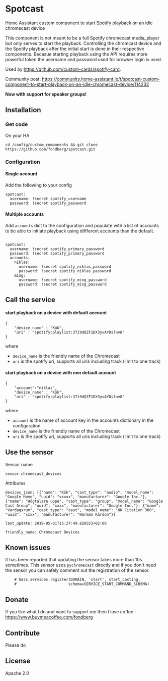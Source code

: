 # Spotcast 
Home Assistant custom component to start Spotify playback on an idle chromecast device

This component is not meant to be a full Spotify chromecast media_player but only serves to start the playback. Controlling the chromcast device and the Spotify playback after the initial start is done in their respective components.
Becasue starting playback using the API requires more powerful token the username and password used for browser login is used.

Used by https://github.com/custom-cards/spotify-card.

Community post: https://community.home-assistant.io/t/spotcast-custom-component-to-start-playback-on-an-idle-chromecast-device/114232

__Now with support for speaker groups!__

## Installation


### Get code
On your HA
```
cd /config/custom_components && git clone https://github.com/fondberg/spotcast.git
```


### Configuration
#### Single account
Add the following to your config
```
spotcast:
  username: !secret spotify_username
  password: !secret spotify_password
```
#### Multiple accounts
Add `accounts` dict to the configuration and populate with a list of accounts to 
be able to initiate playback using diffferent accounts than the default.
```

spotcast:
  username: !secret spotify_primary_password
  password: !secret spotify_primary_password
  accounts:
    niklas:
      username: !secret spotify_niklas_password
      password: !secret spotify_niklas_password
    ming:
      username: !secret spotify_ming_password
      password: !secret spotify_ming_password
```

## Call the service
#### start playback on a device with default account
```
{
	"device_name" : "Kök",
	"uri" : "spotify:playlist:37i9dQZF1DX3yvAYDslnv8"
}
```
where 
 - `device_name` is the friendly name of the Chromecast
 - `uri` is the spotify uri, supports all uris including track (limit to one track)
 

#### start playback on a device with non default account
```
{
    "account":"niklas",
	"device_name" : "Kök",
	"uri" : "spotify:playlist:37i9dQZF1DX3yvAYDslnv8"
}
```
where 
 - `account` is the name of account key in the accounts dictionary in the configuration
 - `device_name` is the friendly name of the Chromecast
 - `uri` is the spotify uri, supports all uris including track (limit to one track)

## Use the sensor
Sensor name
```
sensor.chromecast_devices
```
Attributes
```
devices_json: [{"name": "Kök", "cast_type": "audio", "model_name": "Google Home", "uuid": "xxxxx", "manufacturer": "Google Inc."}, {"name": "Högtalare uppe", "cast_type": "group", "model_name": "Google Cast Group", "uuid": "xxxx", "manufacturer": "Google Inc."}, {"name": "Vardagsrum", "cast_type": "cast", "model_name": "HK Citation 300", "uuid": "xxxx", "manufacturer": "Harman Kardon"}]

last_update: 2019-05-01T15:27:49.828553+02:00

friendly_name: Chromecast Devices
```

 
 ## Known issues
 It has been reported that updating the sensor takes more than 10s sometimes. 
 This sensor uses `pychromecast` directly and if you don't need the sensor you can safely comment out the registration 
 of the sensor. 
 ```
     # hass.services.register(DOMAIN, 'start', start_casting,
     #                       schema=SERVICE_START_COMMAND_SCHEMA)
 ```
 
 ## Donate
 If you like what I do and want to support me then I love coffee - https://www.buymeacoffee.com/fondberg
 
 ## Contribute
 Please do
 
 ## License
 Apache 2.0
